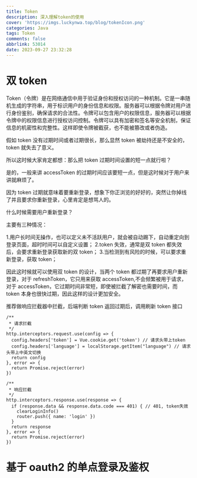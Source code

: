 ```yaml
---
title: Token
description: 深入理解token的使用
cover: 'https://imgs.luckynwa.top/blog/tokenIcon.png'
categories: Java
tags: Token
comments: false
abbrlink: 53014
date: 2023-09-27 23:32:28
---
```


# 双 token

Token（令牌）是在网络通信中用于验证身份和授权访问的一种机制。它是一串随机生成的字符串，用于标识用户的身份信息和权限。服务器可以根据令牌对用户进行身份鉴别，确保请求的合法性。令牌可以包含用户的权限信息，服务器可以根据令牌中的权限信息进行授权访问控制。令牌可以具有加密和签名等安全机制，保证信息的机密性和完整性。这样即使令牌被截获，也不能被篡改或者伪造。

假如 token 没有过期时间或者过期很长，那么显然 token 被劫持还是不安全的，token 就失去了意义。

所以这时候大家肯定都想：那么把 token 过期时间设置的短一点就行啦？

是的，一般来讲 accessToken 的过期时间应该要短一点，但是这时候对于用户来讲就麻烦了。

因为 token 过期就意味着要重新登录，想象下你正浏览的好好的，突然让你掉线了并且要求你重新登录，心里肯定是想骂人的。

什么时候需要用户重新登录？

主要有三种情况：

1.用户长时间无操作，也可以定义未不活跃用户，就会被自动踢下，自动重定向到登录页面，超时时间可以自定义设置；
2.token 失效，通常是双 token 都失效后，会要求重新登录获取新的双 token； 3.当检测到有风险的时候，可以要求重新登录，获取 token；

因此这时候就可以使用双 token 的设计，当两个 token 都过期了再要求用户重新登录，对于 refreshToken，它只用来获取 accessToken,不会频繁被用于请求，对于 accessToken，它过期时间非常短，即使被拦截了解密也需要时间，而 token 本身也很快过期，因此这样的设计更加安全。

推荐做响应拦截器中拦截，后端判断 token 返回过期后，调用刷新 token 接口

```JS
/**
 * 请求拦截
 */
http.interceptors.request.use(config => {
  config.headers['token'] = Vue.cookie.get('token') // 请求头带上token
  config.headers['language'] = localStorage.getItem("language") // 请求头带上中英文切换
  return config
}, error => {
  return Promise.reject(error)
})

/**
 * 响应拦截
 */
http.interceptors.response.use(response => {
  if (response.data && response.data.code === 401) { // 401, token失效
    clearLoginInfo()
    router.push({ name: 'login' })
  }
  return response
}, error => {
  return Promise.reject(error)
})

```

# 基于 oauth2 的单点登录及鉴权
